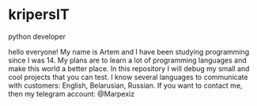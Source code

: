 # kripersIT
python developer

hello everyone! My name is Artem and I have been studying programming since I was 14.
My plans are to learn a lot of programming languages and make this world a better place.
In this repository I will debug my small and cool projects that you can test.
I know several languages to communicate with customers: English, Belarusian, Russian.
If you want to contact me, then my telegram account: @Marpexiz
